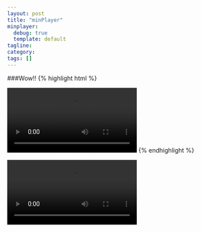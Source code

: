 ```yaml
---
layout: post
title: "minPlayer"
minplayer:
  debug: true
  template: default
tagline:
category:
tags: []
---
```


###Wow!!
{% highlight html %}
<script type="text/javascript">
  $(function() {
    console.log('here');
    $("#vimeo").minplayer();
  });
</script>
<video id="vimeo" src="http://vimeo.com/5606758"></video>
{% endhighlight %}
<script type="text/javascript">
  $(function() {
    console.log('here');
    $("#vimeo").minplayer();
  });
</script>
<div style="height:400px;">
  <video id="vimeo" src="http://vimeo.com/5606758"></video>
</div>